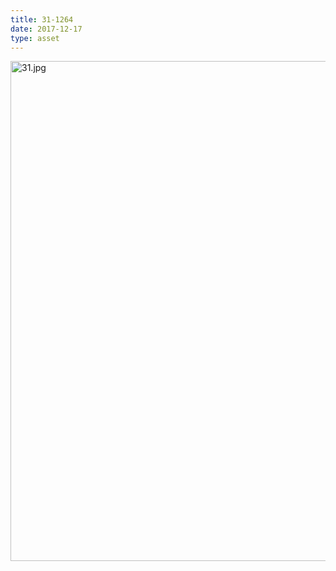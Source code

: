 ```yaml
---
title: 31-1264
date: 2017-12-17
type: asset
---
```

<img src="https://histologylab.ctl.columbia.edu/assets/images/31.jpg" width="800" alt="31.jpg" style="margin: 0;padding: 0;border: 0;">
